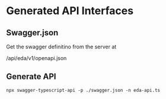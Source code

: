 # Generated API Interfaces

## Swagger.json

Get the swagger definitino from the server at

/api/eda/v1/openapi.json

## Generate API

```
npx swagger-typescript-api -p ./swagger.json -n eda-api.ts
```
